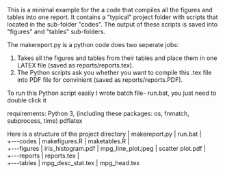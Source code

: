 This is a minimal example for the a code that compiles all the figures and tables into one report.
It contains a "typical" project folder with scripts that located in the sub-folder "codes".
The output of these scripts is saved into "figures" and "tables" sub-folders.

The makereport.py is a python code does two seperate jobs:
1. Takes all the figures and tables from their tables and place them in one LATEX file (saved as reports/reports.tex).
2. The Python scripts ask you whether you want to compile this .tex file into PDF file for convinient (saved as reports/reports.PDF).

To run this Python script easily I wrote batch file- run.bat, you just need to double click it

requirements:
Python 3, (including these packages: os, fnmatch, subprocess, time)
pdflatex

Here is a structure of the project directory
|   makereport.py
|   run.bat
|   
+---codes
|       makefigures.R
|       maketables.R
|       
+---figures
|       iris_histogram.pdf
|       mpg_line_plot.jpeg
|       scatter plot.pdf
|       
+---reports
|       reports.tex
|       
+---tables
|       mpg_desc_stat.tex
|       mpg_head.tex        
